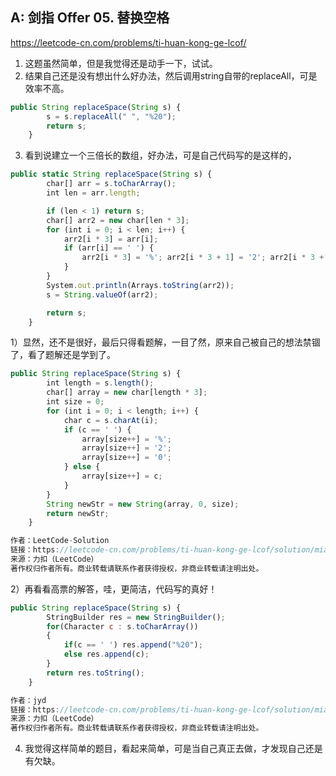 ## A: 剑指 Offer 05. 替换空格 
https://leetcode-cn.com/problems/ti-huan-kong-ge-lcof/  
1. 这题虽然简单，但是我觉得还是动手一下，试试。  
2. 结果自己还是没有想出什么好办法，然后调用string自带的replaceAll，可是效率不高。
```javascript
public String replaceSpace(String s) {
        s = s.replaceAll(" ", "%20");
        return s;
    }
``` 
3. 看到说建立一个三倍长的数组，好办法，可是自己代码写的是这样的，
```javascript
public static String replaceSpace(String s) {
        char[] arr = s.toCharArray();
        int len = arr.length;

        if (len < 1) return s;
        char[] arr2 = new char[len * 3];
        for (int i = 0; i < len; i++) {
            arr2[i * 3] = arr[i];
            if (arr[i] == ' ') {
                arr2[i * 3] = '%'; arr2[i * 3 + 1] = '2'; arr2[i * 3 + 2] = '0';
            }
        }
        System.out.println(Arrays.toString(arr2));
        s = String.valueOf(arr2);

        return s;
    }

```
1）显然，还不是很好，最后只得看题解，一目了然，原来自己被自己的想法禁锢了，看了题解还是学到了。  
```javascript
public String replaceSpace(String s) {
        int length = s.length();
        char[] array = new char[length * 3];
        int size = 0;
        for (int i = 0; i < length; i++) {
            char c = s.charAt(i);
            if (c == ' ') {
                array[size++] = '%';
                array[size++] = '2';
                array[size++] = '0';
            } else {
                array[size++] = c;
            }
        }
        String newStr = new String(array, 0, size);
        return newStr;
    }

作者：LeetCode-Solution
链接：https://leetcode-cn.com/problems/ti-huan-kong-ge-lcof/solution/mian-shi-ti-05-ti-huan-kong-ge-by-leetcode-solutio/
来源：力扣（LeetCode）
著作权归作者所有。商业转载请联系作者获得授权，非商业转载请注明出处。

```   
2）再看看高票的解答，哇，更简洁，代码写的真好！
```javascript
public String replaceSpace(String s) {
        StringBuilder res = new StringBuilder();
        for(Character c : s.toCharArray())
        {
            if(c == ' ') res.append("%20");
            else res.append(c);
        }
        return res.toString();
    }

作者：jyd
链接：https://leetcode-cn.com/problems/ti-huan-kong-ge-lcof/solution/mian-shi-ti-05-ti-huan-kong-ge-ji-jian-qing-xi-tu-/
来源：力扣（LeetCode）
著作权归作者所有。商业转载请联系作者获得授权，非商业转载请注明出处。
``` 
4. 我觉得这样简单的题目，看起来简单，可是当自己真正去做，才发现自己还是有欠缺。
